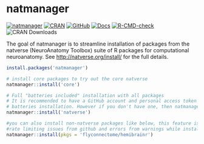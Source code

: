 
<!-- README.md is generated from README.Rmd. Please edit that file -->

# natmanager

<!-- badges: start -->

[![natmanager](https://img.shields.io/badge/natmanager-Part%20of%20the%20natverse-a241b6)](http://natverse.org/)
[![CRAN](https://img.shields.io/cran/v/natmanager)](https://cran.r-project.org/package=natmanager)
[![GitHub](https://img.shields.io/github/v/release/natverse/natmanager)](https://github.com/natverse/natmanager/releases/)
[![Docs](https://img.shields.io/badge/docs-100%25-brightgreen.svg)](http://natverse.org//natmanager/reference/)
[![R-CMD-check](https://github.com/natverse/natmanager/workflows/R-CMD-check/badge.svg)](https://github.com/natverse/natmanager/actions)
![CRAN
Downloads](http://cranlogs.r-pkg.org/badges/grand-total/natmanager)
<!-- badges: end -->

The goal of natmanager is to streamline installation of packages from
the natverse (NeuroAnatomy Toolbox) suite of R packages for
computational neuroanatomy. See <http://natverse.org/install/> for the
full details.

``` r
install.packages('natmanager')

# install core packages to try out the core natverse
natmanager::install('core')

# Full "batteries included" installation with all packages
# It is recommended to have a GitHub account and personal access token (PAT) for this full
# batteries installation. However if you don't have one, then natmanager's default PAT will be used.
natmanager::install('natverse')

#you can also install non-natverse packages like below, this feature is useful if you want to avoid
#rate limiting issues from github and errors from warnings while installing packages:
natmanager::install(pkgs = 'flyconnectome/hemibrainr')
```
